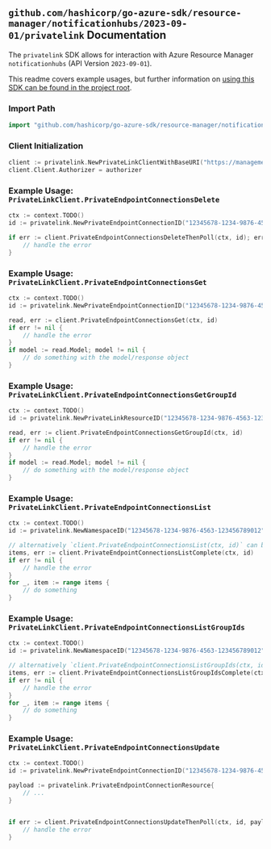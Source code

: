 
## `github.com/hashicorp/go-azure-sdk/resource-manager/notificationhubs/2023-09-01/privatelink` Documentation

The `privatelink` SDK allows for interaction with Azure Resource Manager `notificationhubs` (API Version `2023-09-01`).

This readme covers example usages, but further information on [using this SDK can be found in the project root](https://github.com/hashicorp/go-azure-sdk/tree/main/docs).

### Import Path

```go
import "github.com/hashicorp/go-azure-sdk/resource-manager/notificationhubs/2023-09-01/privatelink"
```


### Client Initialization

```go
client := privatelink.NewPrivateLinkClientWithBaseURI("https://management.azure.com")
client.Client.Authorizer = authorizer
```


### Example Usage: `PrivateLinkClient.PrivateEndpointConnectionsDelete`

```go
ctx := context.TODO()
id := privatelink.NewPrivateEndpointConnectionID("12345678-1234-9876-4563-123456789012", "example-resource-group", "namespaceValue", "privateEndpointConnectionValue")

if err := client.PrivateEndpointConnectionsDeleteThenPoll(ctx, id); err != nil {
	// handle the error
}
```


### Example Usage: `PrivateLinkClient.PrivateEndpointConnectionsGet`

```go
ctx := context.TODO()
id := privatelink.NewPrivateEndpointConnectionID("12345678-1234-9876-4563-123456789012", "example-resource-group", "namespaceValue", "privateEndpointConnectionValue")

read, err := client.PrivateEndpointConnectionsGet(ctx, id)
if err != nil {
	// handle the error
}
if model := read.Model; model != nil {
	// do something with the model/response object
}
```


### Example Usage: `PrivateLinkClient.PrivateEndpointConnectionsGetGroupId`

```go
ctx := context.TODO()
id := privatelink.NewPrivateLinkResourceID("12345678-1234-9876-4563-123456789012", "example-resource-group", "namespaceValue", "privateLinkResourceValue")

read, err := client.PrivateEndpointConnectionsGetGroupId(ctx, id)
if err != nil {
	// handle the error
}
if model := read.Model; model != nil {
	// do something with the model/response object
}
```


### Example Usage: `PrivateLinkClient.PrivateEndpointConnectionsList`

```go
ctx := context.TODO()
id := privatelink.NewNamespaceID("12345678-1234-9876-4563-123456789012", "example-resource-group", "namespaceValue")

// alternatively `client.PrivateEndpointConnectionsList(ctx, id)` can be used to do batched pagination
items, err := client.PrivateEndpointConnectionsListComplete(ctx, id)
if err != nil {
	// handle the error
}
for _, item := range items {
	// do something
}
```


### Example Usage: `PrivateLinkClient.PrivateEndpointConnectionsListGroupIds`

```go
ctx := context.TODO()
id := privatelink.NewNamespaceID("12345678-1234-9876-4563-123456789012", "example-resource-group", "namespaceValue")

// alternatively `client.PrivateEndpointConnectionsListGroupIds(ctx, id)` can be used to do batched pagination
items, err := client.PrivateEndpointConnectionsListGroupIdsComplete(ctx, id)
if err != nil {
	// handle the error
}
for _, item := range items {
	// do something
}
```


### Example Usage: `PrivateLinkClient.PrivateEndpointConnectionsUpdate`

```go
ctx := context.TODO()
id := privatelink.NewPrivateEndpointConnectionID("12345678-1234-9876-4563-123456789012", "example-resource-group", "namespaceValue", "privateEndpointConnectionValue")

payload := privatelink.PrivateEndpointConnectionResource{
	// ...
}


if err := client.PrivateEndpointConnectionsUpdateThenPoll(ctx, id, payload); err != nil {
	// handle the error
}
```
